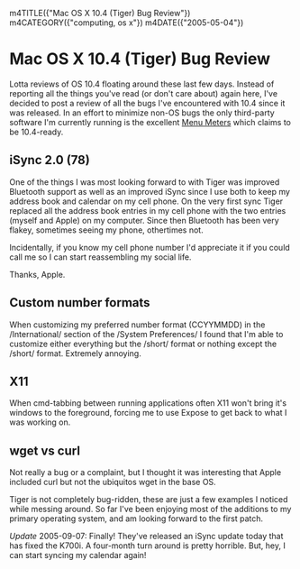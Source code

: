 m4TITLE({"Mac OS X 10.4 (Tiger) Bug Review"})
m4CATEGORY({"computing, os x"})
m4DATE({"2005-05-04"})

Mac OS X 10.4 (Tiger) Bug Review
================================

Lotta reviews of OS 10.4 floating around these last few days. Instead of
reporting all the things you've read (or don't care about) again here,
I've decided to post a review of all the bugs I've encountered with 10.4
since it was released. In an effort to minimize non-OS bugs the only
third-party software I'm currently running is the excellent [Menu Meters](http://www.ragingmenace.com/software/menumeters/) which claims to
be 10.4-ready.

iSync 2.0 (78)
--------------

One of the things I was most looking forward to with Tiger was improved
Bluetooth support as well as an improved iSync since I use both to keep
my address book and calendar on my cell phone. On the very first sync
Tiger replaced all the address book entries in my cell phone with the
two entries (myself and Apple) on my computer. Since then Bluetooth has
been very flakey, sometimes seeing my phone, othertimes not.

Incidentally, if you know my cell phone number I'd appreciate it if you
could call me so I can start reassembling my social life.

Thanks, Apple.

Custom number formats
---------------------

When customizing my preferred number format (CCYYMMDD) in the
/International/ section of the /System Preferences/ I found that I'm
able to customize either everything but the /short/ format or nothing
except the /short/ format. Extremely annoying.

X11
---

When cmd-tabbing between running applications often X11 won't bring it's
windows to the foreground, forcing me to use Expose to get back to what
I was working on.

wget vs curl
------------

Not really a bug or a complaint, but I thought it was interesting that
Apple included curl but not the ubiquitos wget in the base OS.

Tiger is not completely bug-ridden, these are just a few examples I
noticed while messing around. So far I've been enjoying most of the
additions to my primary operating system, and am looking forward to the
first patch.

*Update* 2005-09-07: Finally! They've released an iSync update today
that has fixed the K700i. A four-month turn around is pretty horrible.
But, hey, I can start syncing my calendar again!
